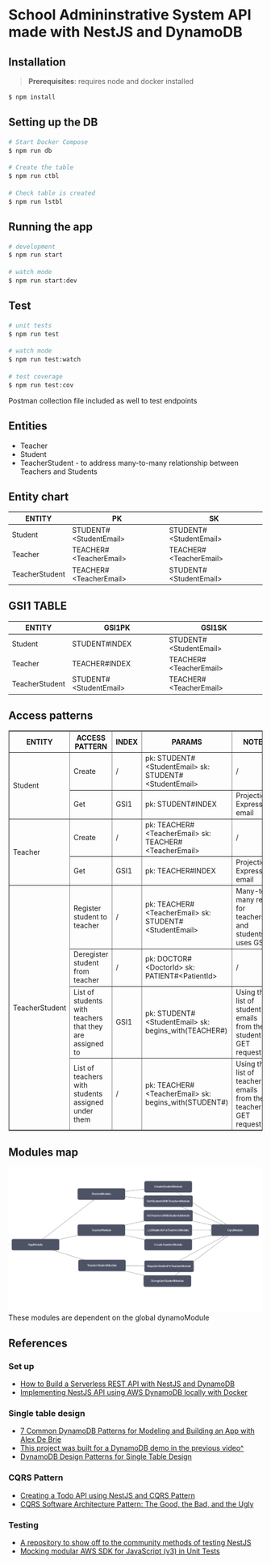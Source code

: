 # School Admininstrative System API made with NestJS and DynamoDB

## Installation
> **Prerequisites**: requires node and docker installed

```bash
$ npm install
```

## Setting up the DB

```bash
# Start Docker Compose
$ npm run db

# Create the table
$ npm run ctbl

# Check table is created
$ npm run lstbl
```

## Running the app

```bash
# development
$ npm run start

# watch mode
$ npm run start:dev
```

## Test

```bash
# unit tests
$ npm run test

# watch mode
$ npm run test:watch

# test coverage
$ npm run test:cov
```
Postman collection file included as well to test endpoints

## Entities

- Teacher
- Student
- TeacherStudent - to address many-to-many relationship between Teachers and Students

## Entity chart

<table>
  <thead>
    <tr>
      <th>ENTITY</th>
      <th>PK</th>
      <th>SK</th>
    </tr>
  </thead>
  <tbody>
    <tr>
      <td>Student</td>
      <td>STUDENT#&lt;StudentEmail&gt;</td>
      <td>STUDENT#&lt;StudentEmail&gt;</td>
    </tr>
    <tr>
      <td>Teacher</td>
      <td>TEACHER#&lt;TeacherEmail&gt;</td>
      <td>TEACHER#&lt;TeacherEmail&gt;</td>
    </tr>
    <tr>
      <td>TeacherStudent</td>
      <td>TEACHER#&lt;TeacherEmail&gt;</td>
      <td>STUDENT#&lt;StudentEmail&gt;</td>
    </tr>
  </tbody>
</table>

## GSI1 TABLE

<table>
  <thead>
    <tr>
      <th>ENTITY</th>
      <th>GSI1PK</th>
      <th>GSI1SK</th>
    </tr>
  </thead>
  <tbody>
    <tr>
      <td>Student</td>
      <td>STUDENT#INDEX</td>
      <td>STUDENT#&lt;StudentEmail&gt;</td>
    </tr>
    <tr>
      <td>Teacher</td>
      <td>TEACHER#INDEX</td>
      <td>TEACHER#&lt;TeacherEmail&gt;</td>
    </tr>
    <tr>
      <td>TeacherStudent</td>
      <td>STUDENT#&lt;StudentEmail&gt;</td>
      <td>TEACHER#&lt;TeacherEmail&gt;</td>
    </tr>
  </tbody>
</table>

## Access patterns

<table border="1">
  <thead>
    <tr>
      <th>ENTITY</th>
      <th>ACCESS PATTERN</th>
      <th>INDEX</th>
      <th>PARAMS</th>
      <th>NOTES</th>
    </tr>
  </thead>
  <tbody>
    <tr>
      <td rowspan="2">Student</td>
      <td>Create</td>
      <td>/</td>
      <td>pk: STUDENT#&lt;StudentEmail&gt; sk: STUDENT#&lt;StudentEmail&gt;</td>
      <td>/</td>
    </tr>
    <tr>
      <td>Get</td>
      <td>GSI1</td>
      <td>pk: STUDENT#INDEX</td>
      <td>Projection Expression: email</td>
    </tr>
    <tr>
      <td rowspan="2">Teacher</td>
      <td>Create</td>
      <td>/</td>
      <td>pk: TEACHER#&lt;TeacherEmail&gt; sk: TEACHER#&lt;TeacherEmail&gt;</td>
      <td>/</td>
    </tr>
    <tr>
      <td>Get</td>
      <td>GSI1</td>
      <td>pk: TEACHER#INDEX</td>
      <td>Projection Expression: email</td>
    </tr>
    <tr>
      <td rowspan="4">TeacherStudent</td>
      <td>Register student to teacher</td>
      <td>/</td>
      <td>pk: TEACHER#&lt;TeacherEmail&gt; sk: STUDENT#&lt;StudentEmail&gt;</td>
      <td>Many-to-many rel for teachers and students, uses GSI1</td>
    </tr>
    <tr>
      <td>Deregister student from teacher</td>
      <td>/</td>
      <td>pk: DOCTOR#&lt;DoctorId&gt; sk: PATIENT#&lt;PatientId&gt;</td>
      <td>/</td>
    </tr>
    <tr>
      <td>List of students with teachers that they are assigned to</td>
      <td>GSI1</td>
      <td>pk: STUDENT#&lt;StudentEmail&gt; sk: begins_with(TEACHER#)</td>
      <td>Using the list of student emails from the student GET request</td>
    </tr>
    <tr>
      <td>List of teachers with students assigned under them</td>
      <td>/</td>
      <td>pk: TEACHER#&lt;TeacherEmail&gt; sk: begins_with(STUDENT#)</td>
      <td>Using the list of teacher emails from the teacher GET request</td>
    </tr>
  </tbody>
</table>

## Modules map

![Module](modules-map.png)
These modules are dependent on the global dynamoModule

## References
### Set up
- [How to Build a Serverless REST API with NestJS and DynamoDB](https://serverlesscorner.com/how-to-build-a-serverless-rest-api-with-nestjs-and-dynamodb-7b58b5b59bf6)
- [Implementing NestJS API using AWS DynamoDB locally with Docker](https://ututuv.medium.com/implementing-nestjs-api-using-aws-dynamodb-locally-with-docker-84371d79f2c)
### Single table design
- [7 Common DynamoDB Patterns for Modeling and Building an App with Alex De Brie](https://www.youtube.com/watch?v=Q6-qWdsa8a4)
- [This project was built for a DynamoDB demo in the previous video^](https://github.com/alexdebrie/dynamodb-instagram?tab=readme-ov-file)
- [DynamoDB Design Patterns for Single Table Design](https://www.serverlesslife.com/DynamoDB_Design_Patterns_for_Single_Table_Design.html)
### CQRS Pattern
- [Creating a Todo API using NestJS and CQRS Pattern](https://engcfraposo.medium.com/creating-a-todo-api-using-nestjs-and-cqrs-pattern-8dd27dec9182)
- [CQRS Software Architecture Pattern: The Good, the Bad, and the Ugly](https://medium.com/@emer.kurbegovic/cqrs-software-architecture-pattern-the-good-the-bad-and-the-ugly-efe48e8dcd14)
### Testing
- [A repository to show off to the community methods of testing NestJS](https://github.com/jmcdo29/testing-nestjs)
- [Mocking modular AWS SDK for JavaScript (v3) in Unit Tests](https://aws.amazon.com/blogs/developer/mocking-modular-aws-sdk-for-javascript-v3-in-unit-tests/)
